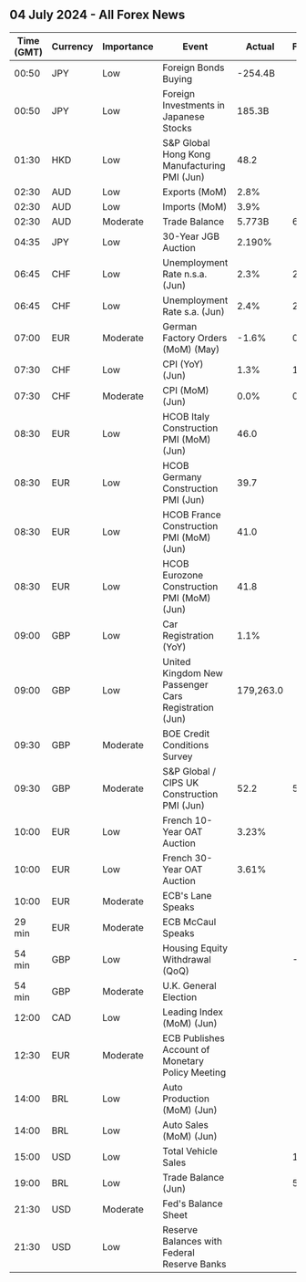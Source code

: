 ## 04 July 2024 - All Forex News

| Time (GMT) | Currency | Importance | Event | Actual | Forecast | Previous |
|------|----------|------------|-------|--------|----------|----------|
| 00:50 | JPY | Low | Foreign Bonds Buying | -254.4B |  | -1,062.0B |
| 00:50 | JPY | Low | Foreign Investments in Japanese Stocks | 185.3B |  | -85.4B |
| 01:30 | HKD | Low | S&P Global Hong Kong Manufacturing PMI (Jun) | 48.2 |  | 49.2 |
| 02:30 | AUD | Low | Exports (MoM) | 2.8% |  | -2.2% |
| 02:30 | AUD | Low | Imports (MoM) | 3.9% |  | -7.0% |
| 02:30 | AUD | Moderate | Trade Balance | 5.773B | 6.200B | 6.027B |
| 04:35 | JPY | Low | 30-Year JGB Auction | 2.190% |  | 2.156% |
| 06:45 | CHF | Low | Unemployment Rate n.s.a. (Jun) | 2.3% | 2.3% | 2.3% |
| 06:45 | CHF | Low | Unemployment Rate s.a. (Jun) | 2.4% | 2.4% | 2.4% |
| 07:00 | EUR | Moderate | German Factory Orders (MoM) (May) | -1.6% | 0.5% | -0.6% |
| 07:30 | CHF | Low | CPI (YoY) (Jun) | 1.3% | 1.4% | 1.4% |
| 07:30 | CHF | Moderate | CPI (MoM) (Jun) | 0.0% | 0.1% | 0.3% |
| 08:30 | EUR | Low | HCOB Italy Construction PMI (MoM) (Jun) | 46.0 |  | 49.0 |
| 08:30 | EUR | Low | HCOB Germany Construction PMI (Jun) | 39.7 |  | 38.5 |
| 08:30 | EUR | Low | HCOB France Construction PMI (MoM) (Jun) | 41.0 |  | 43.4 |
| 08:30 | EUR | Low | HCOB Eurozone Construction PMI (MoM) (Jun) | 41.8 |  | 42.9 |
| 09:00 | GBP | Low | Car Registration (YoY) | 1.1% |  | 1.7% |
| 09:00 | GBP | Low | United Kingdom New Passenger Cars Registration (Jun) | 179,263.0 |  | 147,678.0 |
| 09:30 | GBP | Moderate | BOE Credit Conditions Survey |  |  |  |
| 09:30 | GBP | Moderate | S&P Global / CIPS UK Construction PMI (Jun) | 52.2 | 54.0 | 54.7 |
| 10:00 | EUR | Low | French 10-Year OAT Auction | 3.23% |  | 3.05% |
| 10:00 | EUR | Low | French 30-Year OAT Auction | 3.61% |  | 3.46% |
| 10:00 | EUR | Moderate | ECB's Lane Speaks |  |  |  |
| 29 min | EUR | Moderate | ECB McCaul Speaks |  |  |  |
| 54 min | GBP | Low | Housing Equity Withdrawal (QoQ) |  | -20.3B | -25.1B |
| 54 min | GBP | Moderate | U.K. General Election |  |  |  |
| 12:00 | CAD | Low | Leading Index (MoM) (Jun) |  |  | 0.15% |
| 12:30 | EUR | Moderate | ECB Publishes Account of Monetary Policy Meeting |  |  |  |
| 14:00 | BRL | Low | Auto Production (MoM) (Jun) |  |  | -24.9% |
| 14:00 | BRL | Low | Auto Sales (MoM) (Jun) |  |  | -12.0% |
| 15:00 | USD | Low | Total Vehicle Sales |  | 15.80M | 15.90M |
| 19:00 | BRL | Low | Trade Balance (Jun) |  | 5.80B | 8.53B |
| 21:30 | USD | Moderate | Fed's Balance Sheet |  |  | 7,231B |
| 21:30 | USD | Low | Reserve Balances with Federal Reserve Banks |  |  | 3.269T |
